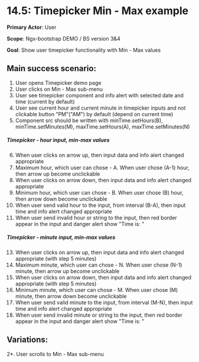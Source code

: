 14.5: Timepicker Min - Max example
==================================
**Primary Actor**: User

**Scope**: Ngx-bootstrap DEMO / BS version 3&4

**Goal**: Show user timepicker functionality with Min - Max values

Main success scenario:
----------------------
1. User opens Timepicker demo page
2. User clicks on Min - Max sub-menu
3. User see timepicker component and info alert with selected date and time (current by default)
4. User see current hour and current minute in timepicker inputs and not clickable button "PM"("AM") by default (depend on current time)
5. Component src should be written with minTime.setHours(B), minTime.setMinutes(M), maxTime.setHours(A), maxTime.setMinutes(N)

##### Timepicker - hour input, min-max values
6. When user clicks on arrow up, then input data and info alert changed appropriate
7. Maximum hour, which user can chose - A. When user chose (A-1) hour, then arrow up become unclickable
9. When user clicks on arrow down, then input data and info alert changed appropriate
10. Minimum hour, which user can chose - B. When user chose (B) hour, then arrow down become unclickable
11. When user send valid hour to the input, from interval (B-A), then input time and info alert changed appropriate
12. When user send invalid hour or string to the input, then red border appear in the input and danger alert show "Time is: "

##### Timepicker - minute input, min-max values
13. When user clicks on arrow up, then input data and info alert changed appropriate (with step 5 minutes)
14. Maximum minute, which user can chose - N. When user chose (N-1) minute, then arrow up become unclickable
15. When user clicks on arrow down, then input data and info alert changed appropriate (with step 5 minutes)
16. Minimum minute, which user can chose - M. When user chose (M) minute, then arrow down become unclickable
17. When user send valid minute to the input, from interval (M-N), then input time and info alert changed appropriate
18. When user send invalid minute or string to the input, then red border appear in the input and danger alert show "Time is: "

Variations:
-----------
2*. User scrolls to Min - Max sub-menu
